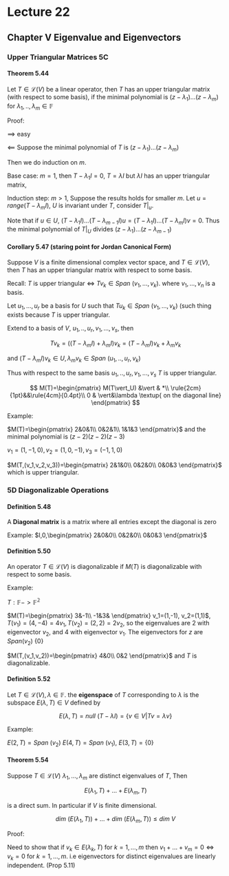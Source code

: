 # Lecture 22

## Chapter V Eigenvalue and Eigenvectors

### Upper Triangular Matrices 5C

#### Theorem 5.44

Let $T\in \mathscr{L}(V)$ be a linear operator, then $T$ has an upper triangular matrix (with respect to some basis), if the minimal polynomial is $(z-\lambda_1)...(z-\lambda_m)$ for $\lambda_1,..,\lambda_m\in \mathbb{F}$

Proof:

$\implies$ easy

$\impliedby$ Suppose the minimal polynomial of $T$ is $(z-\lambda_1)...(z-\lambda_m)$

Then we do induction on $m$.

Base case: $m=1$, then $T-\lambda_1 I=0$, $T=\lambda I$ but $\lambda I$ has an upper triangular matrix, 

Induction step: $m>1$, Suppose the results holds for smaller $m$. Let $u=range(T-\lambda_m I)$, $U$ is invariant under $T$, consider $T\vert_u$.

Note that if $u\in U$, $(T-\lambda_1 I)...(T-\lambda_{m-1} I)u=(T-\lambda_1 I)...(T-\lambda_m I)v=0$. Thus the minimal polynomial of $T\vert_U$ divides $(z-\lambda_1)...(z-\lambda_{m-1})$

#### Corollary 5.47 (staring point for Jordan Canonical Form)

Suppose $V$ is a finite dimensional complex vector space, and $T\in \mathscr{L}(V)$, then $T$ has an upper triangular matrix with respect to some basis.

Recall: $T$ is upper triangular $\iff$ $Tv_k\in Span\ (v_1,...,v_k)$. where $v_1,...,v_n$ is a basis.

Let $u_1,...,u_r$ be a basis for $U$ such that $Tu_k\in Span\ (v_1,...,v_k)$ (such thing exists because $T$ is upper triangular.

Extend to a basis of $V$, $u_1,..,u_r,v_1,...,v_s$, then 

$$
Tv_k=((T-\lambda_m I)+\lambda_m I)v_k=(T-\lambda_m I)v_k+\lambda_m v_k
$$

and $(T-\lambda_m I)v_k\in U, \lambda_m v_k\in Span\ (u_1,..,u_r,v_k)$

Thus with respect to the same basis $u_1,..,u_r,v_1,...,v_s$ $T$ is upper triangular.

$$
M(T)=\begin{pmatrix}
    M(T\vert_U) &\vert & *\\
    \rule{2cm}{1pt}&&\rule{4cm}{0.4pt}\\
    0  & \vert&\lambda \textup{ on the diagonal line}
\end{pmatrix}
$$

Example:

$M(T)=\begin{pmatrix}
    2&0&1\\
    0&2&1\\
    1&1&3
\end{pmatrix}$ and the minimal polynomial is $(z-2)(z-2)(z-3)$

$v_1=(1,-1,0), v_2=(1,0,-1), v_3=(-1,1,0)$

$M(T,(v_1,v_2,v_3))=\begin{pmatrix}
    2&1&0\\
    0&2&0\\
    0&0&3
\end{pmatrix}$ which is upper triangular.

### 5D Diagonalizable Operations

#### Definition 5.48

A **Diagonal matrix** is a matrix where all entries except the diagonal is zero

Example: $I,0,\begin{pmatrix}
    2&0&0\\
    0&2&0\\
    0&0&3
\end{pmatrix}$

#### Definition 5.50

An operator $T\in\mathscr{L}(V)$ is diagonalizable if $M(T)$ is diagonalizable with respect to some basis.

Example:

$T:\mathbb{F}->\mathbb{F^2}$

$M(T)=\begin{pmatrix}
    3&-1\\
    -1&3&
\end{pmatrix} v_1=(1,-1), v_2=(1,1)$, $T(v_1)=(4,-4)=4v_1, T(v_2)=(2,2)=2v_2$, so the eigenvalues are $2$ with eigenvector $v_2$, and $4$ with eigenvector $v_1$. The eigenvectors for $z$ are $Span (v_2)\ \{0\}$

$M(T,(v_1,v_2))=\begin{pmatrix}
    4&0\\
    0&2
\end{pmatrix}$ and $T$ is diagonalizable.

#### Definition 5.52

Let $T\in \mathscr{L}(V),\lambda \in \mathbb{F}$. the **eigenspace** of $T$ corresponding to $\lambda$ is the subspace $E(\lambda, T)\in V$ defined by

$$
E(\lambda, T)=null\ (T-\lambda I)=\{ v\in V\vert Tv=\lambda v\}
$$

Example:

$E(2,T)=Span\ (v_2)$ $E(4,T)=Span\ (v_1)$, $E(3,T)=\{0 \}$

#### Theorem 5.54

Suppose $T\in \mathscr{L}(V)$ $\lambda_1,...,\lambda_m$ are distinct eigenvalues of $T$, Then

$$
E(\lambda_1, T)+...+E(\lambda_m,T)
$$

is a direct sum. In particular if $V$ is finite dimensional.

$$
dim\ (E(\lambda_1, T))+...+dim\ (E(\lambda_m,T))\leq dim\ V
$$

Proof:

Need to show that if $v_k\in E(\lambda_k,T)$ for $k=1,...,m$ then $v_1+...+v_m=0\iff v_k=0$ for $k=1,...,m$. i.e eigenvectors for distinct eigenvalues are linearly independent. (Prop 5.11)
